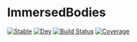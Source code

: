 # ImmersedBodies

[![Stable](https://img.shields.io/badge/docs-stable-blue.svg)](https://nick.github.io/ImmersedBodies.jl/stable/)
[![Dev](https://img.shields.io/badge/docs-dev-blue.svg)](https://nick.github.io/ImmersedBodies.jl/dev/)
[![Build Status](https://github.com/nick/ImmersedBodies.jl/actions/workflows/CI.yml/badge.svg?branch=main)](https://github.com/nick/ImmersedBodies.jl/actions/workflows/CI.yml?query=branch%3Amain)
[![Coverage](https://codecov.io/gh/nick/ImmersedBodies.jl/branch/main/graph/badge.svg)](https://codecov.io/gh/nick/ImmersedBodies.jl)

